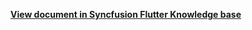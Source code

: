 **[View document in Syncfusion Flutter Knowledge base](https://www.syncfusion.com/kb/12372/how-to-update-blackout-dates-using-onviewchanged-callback-in-the-flutter-date-picker)**
